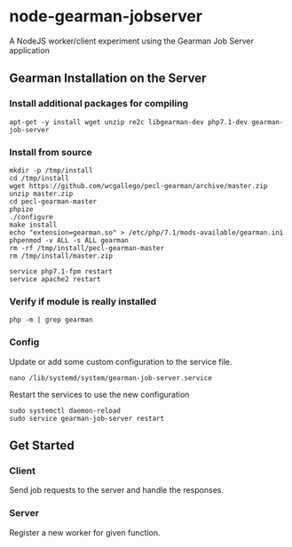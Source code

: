 # node-gearman-jobserver
A NodeJS worker/client experiment using the Gearman Job Server application

## Gearman Installation on the Server
### Install additional packages for compiling
```shell
apt-get -y install wget unzip re2c libgearman-dev php7.1-dev gearman-job-server
 ```
 
### Install from source
```shell
mkdir -p /tmp/install
cd /tmp/install
wget https://github.com/wcgallego/pecl-gearman/archive/master.zip
unzip master.zip
cd pecl-gearman-master
phpize
./configure
make install
echo "extension=gearman.so" > /etc/php/7.1/mods-available/gearman.ini
phpenmod -v ALL -s ALL gearman
rm -rf /tmp/install/pecl-gearman-master
rm /tmp/install/master.zip

service php7.1-fpm restart
service apache2 restart
```
 
### Verify if module is really installed
```shell
php -m | grep gearman
```

### Config
Update or add some custom configuration to the service file.

```shell
nano /lib/systemd/system/gearman-job-server.service
```

Restart the services to use the new configuration
```shell
sudo systemctl daemon-reload
sudo service gearman-job-server restart
```

## Get Started
### Client
Send job requests to the server and handle the responses.

### Server
Register a new worker for given function.
